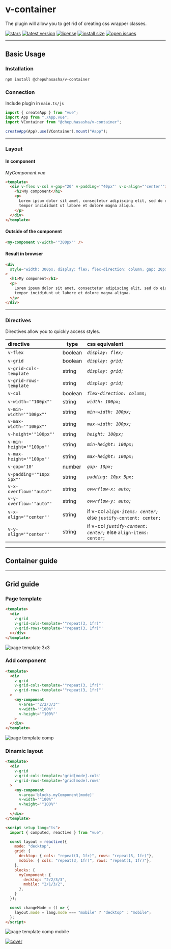 # v-container

The plugin will allow you to get rid of creating css wrapper classes.

[![stars](https://badgen.net/github/stars/chepuhasasha/v-container)](https://github.com/chepuhasasha/v-container)
[![latest version](https://badgen.net/npm/v/@chepuhasasha/v-container)](https://github.com/chepuhasasha/v-container)
[![license](https://badgen.net/github/license/chepuhasasha/v-container?color=cyan)](https://github.com/chepuhasasha/v-container/blob/main/LICENSE)
[![install size](https://badgen.net/packagephobia/install/@chepuhasasha/v-container?label=npm+install)](https://packagephobia.now.sh/result?p=@chepuhasasha/v-container)
[![open issues](https://badgen.net/github/open-issues/chepuhasasha/v-container?label=issues)](https://github.com/chepuhasasha/v-container/issues)

---

## Basic Usage

### Installation

```
npm install @chepuhasasha/v-container
```

### Connection

Include plugin in `main.ts/js`

```js
import { createApp } from "vue";
import App from "./App.vue";
import VContainer from "@chepuhasasha/v-container";

createApp(App).use(VContainer).mount("#app");
```

---

### Layout

#### In component

_MyComponent.vue_

```html
<template>
  <div v-flex v-col v-gap="20" v-padding='"40px"' v-x-align="'center'">
    <h1>My component</h1>
    <p>
      Lorem ipsum dolor sit amet, consectetur adipiscing elit, sed do eiusmod
      tempor incididunt ut labore et dolore magna aliqua.
    </p>
  </div>
</template>
```

#### Outside of the component

```html
<my-component v-width='"300px"' />
```

#### Result in browser

```html
<div
  style="width: 300px; display: flex; flex-direction: column; gap: 20px; padding: 40px; align-items: center;"
>
  <h1>My component</h1>
  <p>
    Lorem ipsum dolor sit amet, consectetur adipiscing elit, sed do eiusmod
    tempor incididunt ut labore et dolore magna aliqua.
  </p>
</div>
```

---

### Directives

Directives allow you to quickly access styles.

| directive                | type    | css equivalent                                                    |
| :----------------------- | ------- | :---------------------------------------------------------------- |
| `v-flex`                 | boolean | _`display: flex;`_                                                |
| `v-grid`                 | boolean | _`display: grid;`_                                                |
| `v-grid-cols-template`   | string  | _`display: grid;`_                                                |
| `v-grid-rows-template`   | string  | _`display: grid;`_                                                |
| `v-col`                  | boolean | _`flex-direction: column;`_                                       |
| `v-width='"100px"'`      | string  | _`width: 100px;`_                                                 |
| `v-min-width='"100px"'`  | string  | _`min-width: 100px;`_                                             |
| `v-max-width='"100px"'`  | string  | _`max-width: 100px;`_                                             |
| `v-height='"100px"'`     | string  | _`height: 100px;`_                                                |
| `v-min-height='"100px"'` | string  | _`min-height: 100px;`_                                            |
| `v-max-height='"100px"'` | string  | _`max-height: 100px;`_                                            |
| `v-gap='10'`             | number  | _`gap: 10px;`_                                                    |
| `v-padding='"10px 5px"'` | string  | _`padding: 10px 5px;`_                                            |
| `v-x-overflow='"auto"'`  | string  | _`ovwrflow-x: auto;`_                                             |
| `v-y-overflow='"auto"'`  | string  | _`ovwrflow-y: auto;`_                                             |
| `v-x-align='"center"'`   | string  | if v-col _`align-items: center;`_ else `justify-content: center;` |
| `v-y-align='"center"'`   | string  | if v-col _`justify-content: center;`_ else `align-items: center;` |

---

## Container guide

---

## Grid guide

### Page template

```html
<template>
  <div
    v-grid
    v-grid-cols-template='"repeat(3, 1fr)"'
    v-grid-rows-template='"repeat(3, 1fr)"'
  ></div>
</template>
```

![page template 3x3](https://raw.githubusercontent.com/chepuhasasha/v-container/349d4a31cc64aa40a2f65a480718dda591c391ad/assets/PAGE.svg)

### Add component

```html
<template>
  <div
    v-grid
    v-grid-cols-template='"repeat(3, 1fr)"'
    v-grid-rows-template='"repeat(3, 1fr)"'
  >
    <my-component
      v-area='"2/2/3/3"'
      v-width='"100%"'
      v-height='"100%"'
    >
  </div>
</template>
```

![page template comp](https://raw.githubusercontent.com/chepuhasasha/v-container/349d4a31cc64aa40a2f65a480718dda591c391ad/assets/PAGECOMP.svg)

### Dinamic layout

```html
<template>
  <div
    v-grid
    v-grid-cols-template='grid[mode].cols'
    v-grid-rows-template='grid[mode].rows'
  >
    <my-component
      v-area='blocks.myComponent[mode]'
      v-width='"100%"'
      v-height='"100%"'
    >
  </div>
</template>

<script setup lang="ts">
  import { computed, reactive } from "vue";

  const layout = reactive({
    mode: "decktop",
    grid: {
      decktop: { cols: "repeat(3, 1fr)", rows: "repeat(3, 1fr)"},
      mobile: { cols: "repeat(3, 1fr)", rows: "repeat(1, 1fr)"},
    },
    blocks: {
      myComponent: {
        decktop: "2/2/3/3",
        mobile: "2/1/3/2",
      },
    }
  });

  const changeMode = () => {
    layout.mode = lang.mode === "mobile" ? "decktop" : "mobile";
  };
</script>
```

![page template comp mobile](https://raw.githubusercontent.com/chepuhasasha/v-container/349d4a31cc64aa40a2f65a480718dda591c391ad/assets/PAGECOMPM.svg)

[![cover](https://raw.githubusercontent.com/chepuhasasha/v-container/349d4a31cc64aa40a2f65a480718dda591c391ad/assets/HEADER.svg)](https://github.com/chepuhasasha/v-container)
